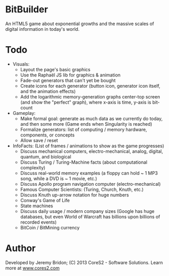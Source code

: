 BitBuilder
==========

An HTML5 game about exponential growths and the massive scales of digital information in today's world.

Todo
====
+ Visuals:
  + Layout the page's basic graphics
  + Use the Raphaël JS lib for graphics & animation
  + Fade-out generators that can't yet be bought
  + Create icons for each generator (button icon, generator icon itself, and the animation effects)
  + Add the logarithmic memory-generation graphs center-top screen (and show the "perfect" graph), where x-axis is time, y-axis is bit-count
+ Gameplay:
  + Make formal goal: generate as much data as we currently do today, and then some more (Game ends when Singularity is reached)
  + Formalize generators: list of computing / memory hardware, components, or concepts
  + Allow save / reset
+ InfoFacts: (List of frames / animations to show as the game progresses)
  + Discuss mechanical computers, electro-mechanical, analog, digital, quantum, and biological
  + Discuss Turing / Turing-Machine facts (about computational complexity)
  + Discuss real-world memory examples (a floppy can hold ~ 1 MP3 song, while a DVD is ~ 1 movie, etc.)
  + Discuss Apollo program navigation computer (electro-mechanical)
  + Famous Computer Scientists: (Turing, Church, Knuth, etc.)
  + Discuss Knuth up-arrow notation for huge numbers
  + Conway's Game of Life
  + State machines
  + Discuss daily usage / modern company sizes (Google has huge databases, but even World of Warcraft has billions upon billions of recorded events)
  + BitCoin / BitMining currency

Author
======

Developed by Jeremy Bridon; (C) 2013 CoreS2 - Software Solutions. Learn more at www.cores2.com

